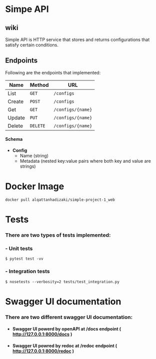 # Simpe API


## wiki

Simple API is HTTP service that stores and returns configurations that satisfy certain conditions.

  
## Endpoints 

Following are the endpoints that implemented:

| Name   | Method      | URL
| ---    | ---         | ---
| List   | `GET`       | `/configs`
| Create | `POST`      | `/configs`
| Get    | `GET`       | `/configs/{name}`
| Update | `PUT` | `/configs/{name}`
| Delete | `DELETE`    | `/configs/{name}`


#### Schema

- **Config**
  - Name (string)
  - Metadata (nested key:value pairs where both key and value are strings)

# Docker Image 
```shell 
docker pull alqattanhadizaki/simple-project-1_web
```

# Tests

### There are two types of tests implemented:

### - **Unit tests**
```shell
$ pytest test -vv
```

### - **Integration tests**
```shell 
$ nosetests --verbosity=2 tests/test_integration.py
```

# Swagger UI documentation

### There are two different swagger UI documentation:

- #### Swagger UI powerd by openAPI at **/docs** endpoint ( http://127.0.0.1:8000/docs )
- #### Swagger UI powred by redoc at **/redoc** endpoint ( http://127.0.0.1:8000/redoc )
